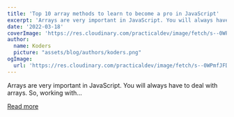 ```yaml
---
title: 'Top 10 array methods to learn to become a pro in JavaScript'
excerpt: 'Arrays are very important in JavaScript. You will always have to deal with arrays. So, working with...'
date: '2022-03-18'
coverImage: 'https://res.cloudinary.com/practicaldev/image/fetch/s--0WPmfJFD--/c_imagga_scale,f_auto,fl_progressive,h_420,q_auto,w_1000/https://dev-to-uploads.s3.amazonaws.com/uploads/articles/rz1n6abbl4hthgf61s10.png'
author:
  name: Koders
  picture: "assets/blog/authors/koders.png"
ogImage:
  url: 'https://res.cloudinary.com/practicaldev/image/fetch/s--0WPmfJFD--/c_imagga_scale,f_auto,fl_progressive,h_420,q_auto,w_1000/https://dev-to-uploads.s3.amazonaws.com/uploads/articles/rz1n6abbl4hthgf61s10.png'
---
```


Arrays are very important in JavaScript. You will always have to deal with arrays. So, working with...

[Read more](https://dev.to/thatanjan/top-10-array-methods-to-learn-to-become-a-pro-in-javascript-1ic9)
